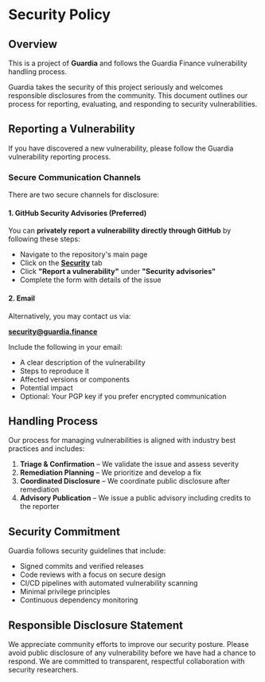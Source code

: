 # Security Policy

## Overview

This is a project of **Guardia** and follows the Guardia Finance vulnerability handling process.

Guardia takes the security of this project seriously and welcomes responsible disclosures from the community. This document outlines our process for reporting, evaluating, and responding to security vulnerabilities.

## Reporting a Vulnerability

If you have discovered a new vulnerability, please follow the Guardia vulnerability reporting process.

### Secure Communication Channels

There are two secure channels for disclosure:

#### 1. GitHub Security Advisories (Preferred)

You can **privately report a vulnerability directly through GitHub** by following these steps:

* Navigate to the repository's main page
* Click on the **[Security](https://github.com/guardiafinance/lke/security)** tab
* Click **"Report a vulnerability"** under **"Security advisories"**
* Complete the form with details of the issue

#### 2. Email

Alternatively, you may contact us via:

**security@guardia.finance**

Include the following in your email:

* A clear description of the vulnerability
* Steps to reproduce it
* Affected versions or components
* Potential impact
* Optional: Your PGP key if you prefer encrypted communication

## Handling Process

Our process for managing vulnerabilities is aligned with industry best practices and includes:

1. **Triage & Confirmation** – We validate the issue and assess severity
2. **Remediation Planning** – We prioritize and develop a fix
3. **Coordinated Disclosure** – We coordinate public disclosure after remediation
4. **Advisory Publication** – We issue a public advisory including credits to the reporter

## Security Commitment

Guardia follows security guidelines that include:

* Signed commits and verified releases
* Code reviews with a focus on secure design
* CI/CD pipelines with automated vulnerability scanning
* Minimal privilege principles
* Continuous dependency monitoring

## Responsible Disclosure Statement

We appreciate community efforts to improve our security posture. Please avoid public disclosure of any vulnerability before we have had a chance to respond. We are committed to transparent, respectful collaboration with security researchers.
